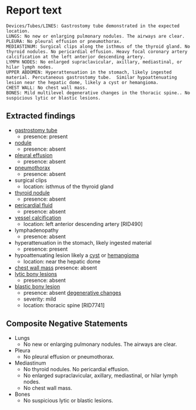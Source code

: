 # Report text

```text
Devices/Tubes/LINES: Gastrostomy tube demonstrated in the expected location.
LUNGS: No new or enlarging pulmonary nodules. The airways are clear.
PLEURA: No pleural effusion or pneumothorax.
MEDIASTINUM: Surgical clips along the isthmus of the thyroid gland. No thyroid nodules. No pericardial effusion. Heavy focal coronary artery calcification at the left anterior descending artery.
LYMPH NODES: No enlarged supraclavicular, axillary, mediastinal, or hilar lymph nodes.
UPPER ABDOMEN: Hyperattenuation in the stomach, likely ingested material. Percutaneous gastrostomy tube.  Similar hypoattenuating lesion near the hepatic dome, likely a cyst or hemangioma.
CHEST WALL: No chest wall mass.
BONES: Mild multilevel degenerative changes in the thoracic spine.. No suspicious lytic or blastic lesions.
```

## Extracted findings

- [gastrostomy tube](../../definitions/hood/gastrostomy-tube.md)
  - presence: present
- [nodule](../../definitions/hood/pulmonary-nodule.json)
  - presence: absent
- [pleural effusion](../../definitions/hood/pleural-effusion.json)
  - presence: absent
- [pneumothorax](../../definitions/hood/pneumothorax.md)
  - presence: absent
- surgical clips
  - location: isthmus of the thyroid gland
- [thyroid nodule](../../definitions/hood/thyroid-nodule.md)
  - presence: absent
- [pericardial fluid](../../definitions/hood/pericardial-effusion.md)
  - presence: absent
- [vessel calcification](../../definitions/nuance/coronary_calcifications.txt)
  - location: left anterior descending artery \[RID490\]
- lymphadenopathy
  - presence: absent
- hyperattenuation in the stomach, likely ingested material
  - presence: present
- hypoattenuating lesion likely a [cyst](../../definitions/hood/hepatic-cyst.json) or [hemangioma](../../definitions/hood/hepatic-hemangioma.json)
  - location: near the hepatic dome
- [chest wall mass](../../definitions/nuance/chest_wall_mass.json)
  presence: absent
- [lytic bony lesions](../../definitions/hood/lytic-lesion.md)
  - presence: absent
- [blastic bony lesion](../../definitions/hood/sclerotic-lesion.md)
  - presence: absent
[degenerative changes](../../definitions/nuance/thoracic_spine_degenerative_changes.json)
  - severity: mild
  - location: thoracic spine \[RID7741\]

## Composite Negative Statements

- Lungs
  - No new or enlarging pulmonary nodules. The airways are clear.
- Pleura
  - No pleural effusion or pneumothorax.
- Mediastinum
  - No thyroid nodules. No pericardial effusion.
  - No enlarged supraclavicular, axillary, mediastinal, or hilar lymph nodes.
  - No chest wall mass.
- Bones
  - No suspicious lytic or blastic lesions.
  